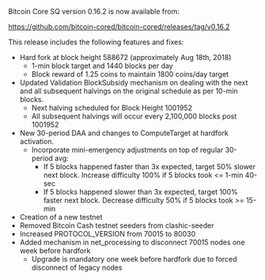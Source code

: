 Bitcoin Core SQ version 0.16.2 is now available from:

  <https://github.com/bitcoin-cored/bitcoin-cored/releases/tag/v0.16.2>

This release includes the following features and fixes:
- Hard fork at block height 588672 (approximately Aug 18th, 2018)
  - 1-min block target and 1440 blocks per day
  - Block reward of 1.25 coins to maintain 1800 coins/day target
- Updated Validation BlockSubsidy mechanism on dealing with the next and all
  subsequent halvings on the original schedule as per 10-min blocks.
  - Next halving scheduled for Block Height 1001952
  - All subsequent halvings will occur every 2,100,000 blocks post 1001952
- New 30-period DAA and changes to ComputeTarget at hardfork activation.
  - Incorporate mini-emergency adjustments on top of regular 30-period avg:
    - If 5 blocks happened faster than 3x expected, target 50% slower next block.
      Increase difficulty 100% if 5 blocks took <= 1-min 40-sec
    - If 5 blocks happened slower than 3x expected, target 100% faster next block.
      Decrease difficulty 50% if 5 blocks took >= 15-min
- Creation of a new testnet
- Removed Bitcoin Cash testnet seeders from clashic-seeder
- Increased PROTOCOL_VERSION from 70015 to 80030
- Added mechanism in net_processing to disconnect 70015 nodes one week before hardfork
  - Upgrade is mandatory one week before hardfork due to forced disconnect of legacy nodes

